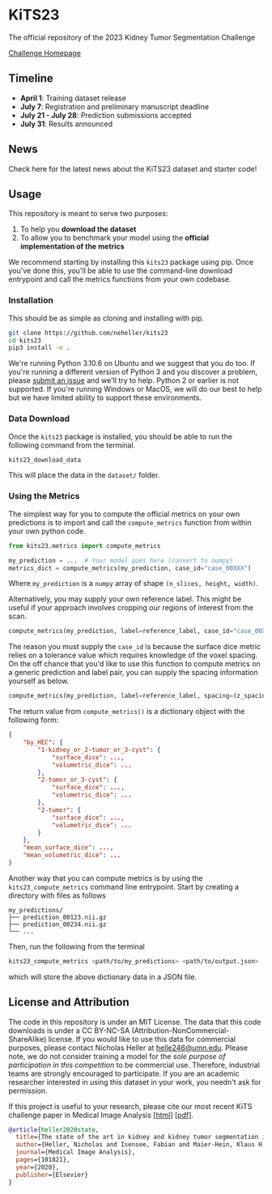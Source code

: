 # KiTS23

The official repository of the 2023 Kidney Tumor Segmentation Challenge

[Challenge Homepage](https://kits23.kits-challenge.org/)

## Timeline

- **April 1**: Training dataset release
- **July 7**: Registration and preliminary manuscript deadline
- **July 21 - July 28**: Prediction submissions accepted
- **July 31**: Results announced

## News

Check here for the latest news about the KiTS23 dataset and starter code!

## Usage

This repository is meant to serve two purposes:

1. To help you **download the dataset**
2. To allow you to benchmark your model using the **official implementation of the metrics**

We recommend starting by installing this `kits23` package using pip. Once you've done this, you'll be able to use the command-line download entrypoint and call the metrics functions from your own codebase.

### Installation

This should be as simple as cloning and installing with pip.

```bash
git clone https://github.com/neheller/kits23
cd kits23
pip3 install -e .
```

We're running Python 3.10.6 on Ubuntu and we suggest that you do too. If you're running a different version of Python 3 and you discover a problem, please [submit an issue](https://github.com/neheller/kits23/issues/new) and we'll try to help. Python 2 or earlier is not supported. If you're running Windows or MacOS, we will do our best to help but we have limited ability to support these environments.

### Data Download

Once the `kits23` package is installed, you should be able to run the following command from the terminal.

```bash
kits23_download_data
```

This will place the data in the `dataset/` folder.

### Using the Metrics

The simplest way for you to compute the official metrics on your own predictions is to import and call the `compute_metrics` function from within your own python code.

```python
from kits23.metrics import compute_metrics

my_prediction = ...  # Your model goes here (convert to numpy)
metrics_dict = compute_metrics(my_prediction, case_id="case_00XXX")
```

Where `my_prediction` is a `numpy` array of shape `(n_slices, height, width)`.

Alternatively, you may supply your own reference label. This might be useful if your approach involves cropping our regions of interest from the scan.

```python
compute_metrics(my_prediction, label=reference_label, case_id="case_00XXX")
```

The reason you must supply the `case_id` is because the surface dice metric relies on a tolerance value which requires knowledge of the voxel spacing. On the off chance that you'd like to use this function to compute metrics on a generic prediction and label pair, you can supply the spacing information yourself as below.

```python
compute_metrics(my_prediction, label=reference_label, spacing=(z_spacing_mm, y_spacing_mm, x_spacing_mm))
```

The return value from `compute_metrics()` is a dictionary object with the following form:

```json
{
    "by_HEC": {
        "1-kidney_or_2-tumor_or_3-cyst": {
            "surface_dice": ...,
            "volumetric_dice": ...
        },
        "2-tumor_or_3-cyst": {
            "surface_dice": ...,
            "volumetric_dice": ...
        },
        "2-tumor": {
            "surface_dice": ...,
            "volumetric_dice": ...
        }
    },
    "mean_surface_dice": ...,
    "mean_volumetric_dice": ...
}
```

Another way that you can compute metrics is by using the `kits23_compute_metrics` command line entrypoint. Start by creating a directory with files as follows

```text
my_predictions/
├── prediction_00123.nii.gz
├── prediction_00234.nii.gz
└── ...
```

Then, run the following from the terminal

```bash
kits23_compute_metrics <path/to/my_predictions> <path/to/output.json>
```

which will store the above dictionary data in a JSON file.

## License and Attribution

The code in this repository is under an MIT License. The data that this code downloads is under a CC BY-NC-SA (Attribution-NonCommercial-ShareAlike) license. If you would like to use this data for commercial purposes, please contact Nicholas Heller at helle246@umn.edu. Please note, we do not consider training a model for the *sole purpose of participation in this competition* to be commercial use. Therefore, industrial teams are strongly encouraged to participate. If you are an academic researcher interested in using this dataset in your work, you needn't ask for permission.

If this project is useful to your research, please cite our most recent KiTS challenge paper in Medical Image Analysis \[[html](https://www.sciencedirect.com/science/article/abs/pii/S1361841520301857)\] \[[pdf](https://arxiv.org/pdf/1912.01054.pdf)\].

```bibtex
@article{heller2020state,
  title={The state of the art in kidney and kidney tumor segmentation in contrast-enhanced CT imaging: Results of the KiTS19 Challenge},
  author={Heller, Nicholas and Isensee, Fabian and Maier-Hein, Klaus H and Hou, Xiaoshuai and Xie, Chunmei and Li, Fengyi and Nan, Yang and Mu, Guangrui and Lin, Zhiyong and Han, Miofei and others},
  journal={Medical Image Analysis},
  pages={101821},
  year={2020},
  publisher={Elsevier}
}
```
